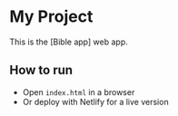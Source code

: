 # My Project

This is the [Bible app] web app.

## How to run
- Open `index.html` in a browser
- Or deploy with Netlify for a live version

